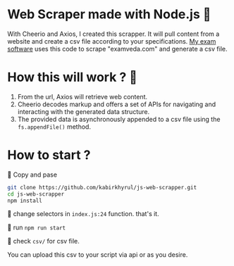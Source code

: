 # Web Scraper made with Node.js :tada:

With Cheerio and Axios, I created this scrapper. It will pull content from a website and create a csv file according to your specifications.
[My exam software](https://github.com/devkabir/laravel-projects/tree/laravel-exam-app) uses this code to scrape "examveda.com" and generate a csv file.

# How this will work ? :rocket:
1. From the url, Axios will retrieve web content. 
2. Cheerio decodes markup and offers a set of APIs for navigating and interacting with the generated data structure. 
3. The provided data is asynchronously appended to a csv file using the `fs.appendFile()` method.

# How to start ?
:pushpin: Copy and pase 
```bash
git clone https://github.com/kabirkhyrul/js-web-scrapper.git
cd js-web-scrapper
npm install
```
:pushpin: change selectors in `index.js:24` function. that's it.

:pushpin: run `npm run start`

:pushpin: check `csv/` for csv file.

You can upload this csv to your script via api or as you desire. 


